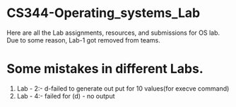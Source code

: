 # CS344-Operating_systems_Lab
Here are all the Lab assignments, resources, and submissions for OS lab.
Due to some reason, Lab-1 got removed from teams.

# Some mistakes in different Labs.
1. Lab - 2:- d-failed to generate out put for 10 values(for execve command)
2. Lab - 4:- failed for (d) - no output
